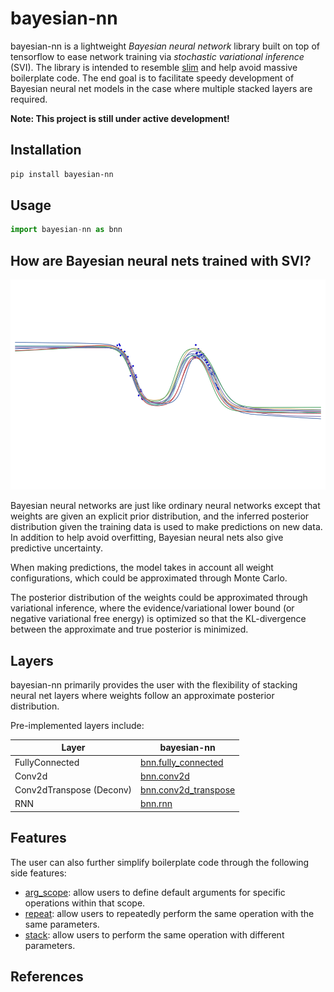 # bayesian-nn
bayesian-nn is a lightweight *Bayesian neural network* library built on top of tensorflow to ease network training via *stochastic variational inference* (SVI). The library is intended to resemble [slim](https://github.com/tensorflow/tensorflow/tree/master/tensorflow/contrib/slim) and help avoid massive boilerplate code. The end goal is to facilitate speedy development of Bayesian neural net models in the case where multiple stacked layers are required.

**Note: This project is still under active development!**

## Installation
```bash
pip install bayesian-nn
```

## Usage
```python
import bayesian-nn as bnn
```

## How are Bayesian neural nets trained with SVI?
![](assets/bbb_demo.gif)

Bayesian neural networks are just like ordinary neural networks except that weights are given an explicit prior distribution, and the inferred posterior distribution given the training data is used to make predictions on new data. In addition to help avoid overfitting, Bayesian neural nets also give predictive uncertainty.

When making predictions, the model takes in account all weight configurations, which could be approximated through Monte Carlo.

The posterior distribution of the weights could be approximated through variational inference, where the evidence/variational lower bound (or negative variational free energy) is optimized so that the KL-divergence between the approximate and true posterior is minimized.

## Layers
bayesian-nn primarily provides the user with the flexibility of stacking neural net layers where weights follow an approximate posterior distribution.

Pre-implemented layers include:

Layer | bayesian-nn
------- | --------
FullyConnected | [bnn.fully_connected]()
Conv2d | [bnn.conv2d]()
Conv2dTranspose (Deconv) | [bnn.conv2d_transpose]()
RNN | [bnn.rnn]()

## Features
The user can also further simplify boilerplate code through the following side features:

* [arg_scope](): allow users to define default arguments for specific operations within that scope.
* [repeat](): allow users to repeatedly perform the same operation with the same parameters.
* [stack](): allow users to perform the same operation with different parameters.

## References
